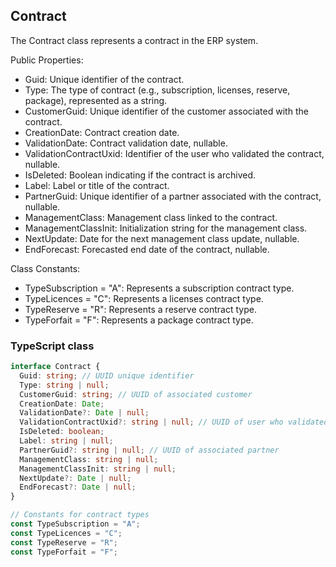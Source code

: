 ﻿## Contract

The Contract class represents a contract in the ERP system.

Public Properties:
- Guid: Unique identifier of the contract.
- Type: The type of contract (e.g., subscription, licenses, reserve, package), represented as a string.
- CustomerGuid: Unique identifier of the customer associated with the contract.
- CreationDate: Contract creation date.
- ValidationDate: Contract validation date, nullable.
- ValidationContractUxid: Identifier of the user who validated the contract, nullable.
- IsDeleted: Boolean indicating if the contract is archived.
- Label: Label or title of the contract.
- PartnerGuid: Unique identifier of a partner associated with the contract, nullable.
- ManagementClass: Management class linked to the contract.
- ManagementClassInit: Initialization string for the management class.
- NextUpdate: Date for the next management class update, nullable.
- EndForecast: Forecasted end date of the contract, nullable.

Class Constants:
- TypeSubscription = "A": Represents a subscription contract type.
- TypeLicences = "C": Represents a licenses contract type.
- TypeReserve = "R": Represents a reserve contract type.
- TypeForfait = "F": Represents a package contract type.

### TypeScript class
```typescript
interface Contract {
  Guid: string; // UUID unique identifier
  Type: string | null;
  CustomerGuid: string; // UUID of associated customer
  CreationDate: Date;
  ValidationDate?: Date | null;
  ValidationContractUxid?: string | null; // UUID of user who validated contract
  IsDeleted: boolean;
  Label: string | null;
  PartnerGuid?: string | null; // UUID of associated partner
  ManagementClass: string | null;
  ManagementClassInit: string | null;
  NextUpdate?: Date | null;
  EndForecast?: Date | null;
}

// Constants for contract types
const TypeSubscription = "A";
const TypeLicences = "C";
const TypeReserve = "R";
const TypeForfait = "F";
```